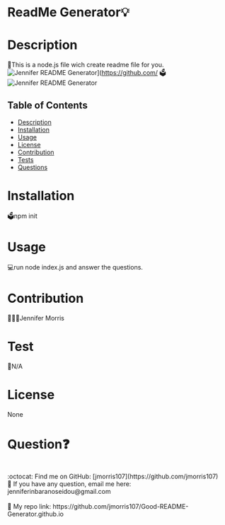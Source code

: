 # ReadMe Generator💡
  
  
  
  # Description
  📝This is a node.js file wich create readme file for you. <a><img src="./src/jennifer.readme.gif" alt="Jennifer README Generator" style="max-width:100%;"></a>](https://github.com/  🗳 <a><img src="./src/jennifer.readme.gif" alt="Jennifer README Generator" style="max-width:100%;"></a>

  ## Table of Contents
  - [Description](#description)
  - [Installation](#installation)
  - [Usage](#usage)
  - [License](#license)
  - [Contribution](#contribution)
  - [Tests](#tests)
  - [Questions](#questions)

  # Installation
  🗳npm init
  

  # Usage
  💻run node index.js and answer the questions.
  # Contribution
  👩🏻‍💻Jennifer Morris
  # Test
  🧩N/A
  # License
  None

  # Question❓
  <br />
:octocat: Find me on GitHub: [jmorris107](https://github.com/jmorris107)<br />
 📩 If you have any question, email me here: jenniferinbaranoseidou@gmail.com<br /><br />
 📠 My repo link: https://github.com/jmorris107/Good-README-Generator.github.io</li>
 
